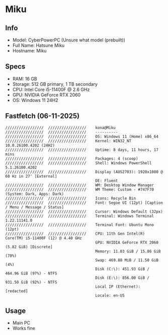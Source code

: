 # Miku
## Info
- Model: CyberPowerPC (Unsure what model (prebuilt))
- Full Name: Hatsune Miku
- Hostname: Miku

## Specs
- RAM: 16 GB
- Storage: 512 GB primary, 1 TB secondary
- CPU: Intel Core i5-11400F @ 2.6 GHz
- GPU: NVIDIA GeForce RTX 2060
- OS: Windows 11 24H2

## Fastfetch (06-11-2025)
```
/////////////////  /////////////////    kona@Miku
/////////////////  /////////////////    ----------
/////////////////  /////////////////    OS: Windows 11 (Home) x86_64
/////////////////  /////////////////    Kernel: WIN32_NT 10.0.26100.4202 (24H2)
/////////////////  /////////////////    Uptime: 8 days, 11 hours, 17 mins
/////////////////  /////////////////    Packages: 4 (scoop)
/////////////////  /////////////////    Shell: Windows PowerShell 5.1.26100.4202
/////////////////  /////////////////    Display (AUS2703): 1920x1080 @ 60 Hz in 27″ [External]
                                        DE: Fluent
/////////////////  /////////////////    WM: Desktop Window Manager
/////////////////  /////////////////    WM Theme: Custom - #747F70 (System: Dark, Apps: Dark)
/////////////////  /////////////////    Icons: Recycle Bin
/////////////////  /////////////////    Font: Segoe UI (12pt) [Caption / Menu / Message / Status]
/////////////////  /////////////////    Cursor: Windows Default (32px)
/////////////////  /////////////////    Terminal: Windows Terminal 1.22.11141.0
/////////////////  /////////////////    Terminal Font: Ubuntu Mono (12pt)
/////////////////  /////////////////    CPU: 11th Gen Intel(R) Core(TM) i5-11400F (12) @ 4.40 GHz
                                        GPU: NVIDIA GeForce RTX 2060 (5.82 GiB) [Discrete]
                                        Memory: 11.03 GiB / 15.86 GiB (70%)
                                        Swap: 469.88 MiB / 11.50 GiB (4%)
                                        Disk (C:\): 451.93 GiB / 464.96 GiB (97%) - NTFS
                                        Disk (E:\): 856.00 GiB / 931.50 GiB (92%) - NTFS
                                        Local IP (Ethernet): [redacted]
                                        Locale: en-US
```

## Usage
- Main PC
- Works fine